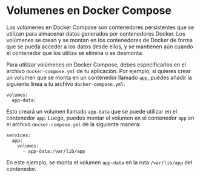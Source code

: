 # Volumenes en Docker Compose

Los volúmenes en Docker Compose son contenedores persistentes que se utilizan para almacenar datos generados por contenedores Docker. Los volúmenes se crean y se montan en los contenedores de Docker de forma que se pueda acceder a los datos desde ellos, y se mantienen aún cuando el contenedor que los utiliza se elimina o se desmonta.

Para utilizar volúmenes en Docker Compose, debes especificarlos en el archivo `docker-compose.yml` de tu aplicación. Por ejemplo, si quieres crear un volumen que se monta en un contenedor llamado `app`, puedes añadir la siguiente línea a tu archivo `docker-compose.yml`:

```docker
volumes:
  app-data:
```

Esto creará un volumen llamado `app-data` que se puede utilizar en el contenedor `app`. Luego, puedes montar el volumen en el contenedor `app` en el archivo `docker-compose.yml` de la siguiente manera:

```docker
services:
  app:
    volumes:
      - app-data:/var/lib/app
```

En este ejemplo, se monta el volumen `app-data` en la ruta `/var/lib/app` del contenedor.



